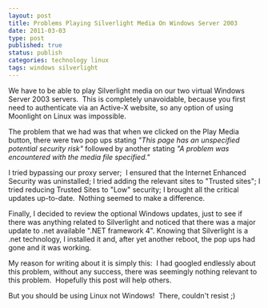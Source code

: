 ```yaml
--- 
layout: post 
title: Problems Playing Silverlight Media On Windows Server 2003
date: 2011-03-03
type: post 
published: true 
status: publish
categories: technology linux
tags: windows silverlight
---
```


We have to be able to play Silverlight media on our two virtual Windows
Server 2003 servers.  This is completely unavoidable, because you first
need to authenticate via an Active-X website, so any option of using
Moonlight on Linux was impossible.

The problem that we had was that when we clicked on the Play Media
button, there were two pop ups stating *"This page has an unspecified potential security risk"* followed by another stating *"A problem was encountered with the media file specified."*

I tried bypassing our proxy server;  I ensured that the Internet
Enhanced Security was uninstalled; I tried adding the relevant sites to
"Trusted sites"; I tried reducing Trusted Sites to "Low" security; I
brought all the critical updates up-to-date.  Nothing seemed to make a
difference.

Finally, I decided to review the optional Windows updates, just to see
if there was anything related to Silverlight and noticed that there was
a major update to .net available ".NET framework 4". Knowing that
Silverlight is a .net technology, I installed it and, after yet another
reboot, the pop ups had gone and it was working.

My reason for writing about it is simply this:  I had googled endlessly
about this problem, without any success, there was seemingly nothing
relevant to this problem.  Hopefully this post will help others.

But you should be using Linux not Windows!  There, couldn't resist ;)

